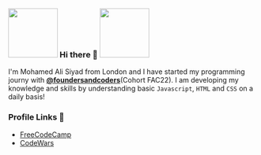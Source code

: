 ### <img src="https://media.giphy.com/media/1es0suLtBMuZcRBtvl/giphy.gif" width="100"> Hi there 👋  <img src="https://media.giphy.com/media/LqIlvdZAQt1DNStJGb/giphy.gif" width="100"> 






 I'm Mohamed Ali Siyad from London and I have started my programming journy with [**@foundersandcoders**](https://github.com/foundersandcoders)(Cohort FAC22). I am developing my knowledge and skills by understanding basic `Javascript`, `HTML` and `CSS` on a daily basis!




### Profile Links 🔗

* [FreeCodeCamp]()
* [CodeWars](https://www.codewars.com/users/mohamedAlisiyad)








<!--
**Alisyad9/Alisyad9** is a ✨ _special_ ✨ repository because its `README.md` (this file) appears on your GitHub profile.

Here are some ideas to get you started:

- 🔭 I’m currently working on ...
- 🌱 I’m currently learning ...
- 👯 I’m looking to collaborate on ...
- 🤔 I’m looking for help with ...
- 💬 Ask me about ...
- 📫 How to reach me: ...
- 😄 Pronouns: ...
- ⚡ Fun fact: ...
-->
